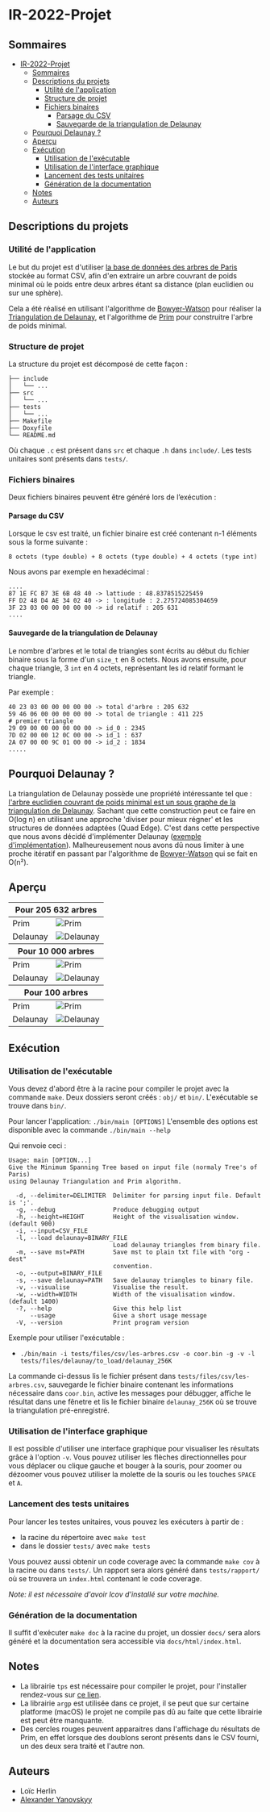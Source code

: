 # IR-2022-Projet

## Sommaires
- [IR-2022-Projet](#ir-2022-projet)
  - [Sommaires](#sommaires)
  - [Descriptions du projets](#descriptions-du-projets)
    - [Utilité de l'application](#utilité-de-lapplication)
    - [Structure de projet](#structure-de-projet)
    - [Fichiers binaires](#fichiers-binaires)
      - [Parsage du CSV](#parsage-du-csv)
      - [Sauvegarde de la triangulation de Delaunay](#sauvegarde-de-la-triangulation-de-delaunay)
  - [Pourquoi Delaunay ?](#pourquoi-delaunay-)
  - [Aperçu](#aperçu)
  - [Exécution](#exécution)
    - [Utilisation de l'exécutable](#utilisation-de-lexécutable)
    - [Utilisation de l'interface graphique](#utilisation-de-linterface-graphique)
    - [Lancement des tests unitaires](#lancement-des-tests-unitaires)
    - [Génération de la documentation](#génération-de-la-documentation)
  - [Notes](#notes)
  - [Auteurs](#auteurs)

## Descriptions du projets

### Utilité de l'application

Le but du projet est d'utiliser [la base de données des arbres de Paris](https://opendata.paris.fr/explore/dataset/les-arbres/information/?disjunctive.typeemplacement&disjunctive.arrondissement&disjunctive.libellefrancais&disjunctive.genre&disjunctive.espece&disjunctive.varieteoucultivar&disjunctive.stadedeveloppement&disjunctive.remarquable) stockée au format CSV, afin d'en extraire un arbre couvrant de poids minimal où le poids entre deux arbres étant sa distance (plan euclidien ou sur une sphère).

Cela a été réalisé en utilisant l'algorithme de [Bowyer-Watson](https://fr.wikipedia.org/wiki/Algorithme_de_Bowyer-Watson?wprov=srpw1_0) pour réaliser la [Triangulation de Delaunay](https://fr.wikipedia.org/wiki/Triangulation_de_Delaunay), et l'algorithme de [Prim](https://fr.wikipedia.org/wiki/Triangulation_de_Delaunay) pour construitre l'arbre de poids minimal.

### Structure de projet

La structure du projet est décomposé de cette façon :
```
├── include
│   └── ...
├── src
│   └── ...
├── tests
│   └── ...
├── Makefile
├── Doxyfile
└── README.md
```
Où chaque ``.c`` est présent dans ``src`` et chaque ``.h`` dans ``include/``. Les tests unitaires sont présents dans ``tests/``.

### Fichiers binaires
Deux fichiers binaires peuvent être généré lors de l’exécution :
#### Parsage du CSV
Lorsque le csv est traité, un fichier binaire est créé contenant n-1 éléments sous la forme suivante :
```
8 octets (type double) + 8 octets (type double) + 4 octets (type int)
```
Nous avons par exemple en hexadécimal : 
```
....
87 1E FC B7 3E 6B 48 40 -> lattiude : 48.8378515225459
FF D2 48 D4 AE 34 02 40 -> : longitude : 2.275724085304659
3F 23 03 00 00 00 00 00 -> id relatif : 205 631
....
```
#### Sauvegarde de la triangulation de Delaunay
Le nombre d'arbres et le total de triangles sont écrits au début du fichier binaire sous la forme d'un ``size_t`` en 8 octets. Nous avons ensuite, pour chaque triangle, 3 ``int`` en 4 octets, représentant les id relatif formant le triangle.

Par exemple :  
```
40 23 03 00 00 00 00 00 -> total d'arbre : 205 632
59 46 06 00 00 00 00 00 -> total de triangle : 411 225
# premier triangle
29 09 00 00 00 00 00 00 -> id_0 : 2345
7D 02 00 00 12 0C 00 00 -> id_1 : 637
2A 07 00 00 9C 01 00 00 -> id_2 : 1834
.....
```

## Pourquoi Delaunay ?
La triangulation de Delaunay possède une propriété intéressante tel que : [l'arbre euclidien couvrant de poids minimal est un sous graphe de la triangulation de Delaunay](https://fr.wikipedia.org/wiki/Triangulation_de_Delaunay#Applications). Sachant que cette construction peut ce faire en O(log n) en utilisant une approche 'diviser pour mieux régner' et les structures de données adaptées (Quad Edge). C'est dans cette perspective que nous avons décidé d'implémenter Delaunay ([exemple d'implémentation](https://github.com/alexbaryzhikov/triangulation)). Malheureusement nous avons dû nous limiter à une proche itératif en passant par l'algorithme de [Bowyer-Watson](https://fr.wikipedia.org/wiki/Algorithme_de_Bowyer-Watson) qui se fait en O(n²).


## Aperçu 
<table>
<thead> 
	<tr> 
		<th colspan="4">Pour 205 632 arbres</th>
	</tr> 
</thead>
  <tr>
    <td>Prim</td>
    <td><img target="_blank" src="https://i.imgur.com/m2X20Lm.png" alt="Prim"></td>
  </tr>
  <tr>
    <td>Delaunay</td>
    <td><img target="_blank" src="https://i.imgur.com/WtplU3Y.png" alt="Delaunay"></td>
  </tr>
 <thead> 
	<tr> 
		<th colspan="4">Pour 10 000 arbres</th>
	</tr> 
</thead>
  <tr>
    <td>Prim</td>
    <td><img target="_blank" src="https://i.imgur.com/1VyjdHV.png" alt="Prim"></td>
  </tr>
  <tr>
    <td>Delaunay</td>
    <td><img target="_blank" src="https://i.imgur.com/tCEmxk9.png" alt="Delaunay"></td>
  </tr>
   <thead> 
	<tr> 
		<th colspan="4">Pour 100 arbres</th>
	</tr> 
</thead>
  <tr>
    <td>Prim</td>
    <td><img target="_blank" src="https://i.imgur.com/JI8nKby.png" alt="Prim"></td>
  </tr>
  <tr>
    <td>Delaunay</td>
    <td><img target="_blank" src="https://i.imgur.com/vtEu24N.png" alt="Delaunay"></td>
  </tr>
</table>

## Exécution

### Utilisation de l'exécutable
Vous devez d'abord être à la racine pour compiler le projet avec la commande ``make``. Deux dossiers seront créés : ``obj/`` et ``bin/``. L'exécutable se trouve dans ``bin/``.

Pour lancer l'application: ``./bin/main [OPTIONS]``
L'ensemble des options est disponible avec la commande ``./bin/main --help``

Qui renvoie ceci :

```
Usage: main [OPTION...]
Give the Minimum Spanning Tree based on input file (normaly Tree's of Paris)
using Delaunay Triangulation and Prim algorithm.

  -d, --delimiter=DELIMITER  Delimiter for parsing input file. Default is ';'.
  -g, --debug                Produce debugging output
  -h, --height=HEIGHT        Height of the visualisation window. (default 900)
  -i, --input=CSV_FILE
  -l, --load delaunay=BINARY_FILE
                             Load delaunay triangles from binary file.
  -m, --save mst=PATH        Save mst to plain txt file with "org - dest"
                             convention.
  -o, --output=BINARY_FILE
  -s, --save delaunay=PATH   Save delaunay triangles to binary file.
  -v, --visualise            Visualise the result.
  -w, --width=WIDTH          Width of the visualisation window. (default 1400)
  -?, --help                 Give this help list
      --usage                Give a short usage message
  -V, --version              Print program version
```
Exemple pour utiliser l'exécutable :

- ```./bin/main -i tests/files/csv/les-arbres.csv -o coor.bin -g -v -l tests/files/delaunay/to_load/delaunay_256K ``` 

La commande ci-dessus lis le fichier présent dans ``tests/files/csv/les-arbres.csv``, sauvegarde le fichier binaire contenant les informations nécessaire dans ``coor.bin``, active les messages pour débugger, affiche le résultat dans une fênetre et lis le fichier binaire ``delaunay_256K`` où se trouve la triangulation pré-enregistré.

### Utilisation de l'interface graphique
Il est possible d'utiliser une interface graphique pour visualiser les résultats grâce
à l'option ``-v``. Vous pouvez utiliser les flèches directionnelles pour vous déplacer ou clique gauche et bouger à la souris, pour zoomer ou dézoomer vous pouvez utiliser la molette de la souris ou les touches ``SPACE`` et ``A``.
### Lancement des tests unitaires

Pour lancer les testes unitaires, vous pouvez les exécuters à partir de :
 - la racine du répertoire avec ``make test`` 
 - dans le dossier ``tests/`` avec ``make tests`` 

Vous pouvez aussi obtenir un code coverage avec la commande ``make cov`` à la racine ou dans ``tests/``. Un rapport sera alors généré dans ``tests/rapport/`` où se trouvera un ``index.html`` contenant le code coverage.

*Note: il est nécessaire d'avoir lcov d'installé sur votre machine.* 

### Génération de la documentation
Il suffit d'exécuter ``make doc`` à la racine du projet, un dossier ``docs/`` sera alors généré et la documentation sera accessible via ``docs/html/index.html``.

## Notes
- La librairie ``tps`` est nécessaire pour compiler le projet, pour l'installer rendez-vous sur [ce lien](https://gitlab.com/bramas/libtps.h/).
- La librairie ``argp`` est utilisée dans ce projet, il se peut que sur certaine platforme (macOS) le projet ne compile pas dû au faite que cette librairie est peut être manquante.
- Des cercles rouges peuvent apparaitres dans l'affichage du résultats de Prim, en effet lorsque des doublons seront présents dans le CSV fourni, un des deux sera traité et l'autre non.


## Auteurs
* Loïc Herlin
* [Alexander Yanovskyy](https://www.yanovskyy.com)
